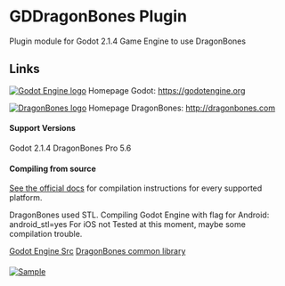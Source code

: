 # GDDragonBones Plugin
Plugin module for Godot 2.1.4 Game Engine to use DragonBones

## Links
[![Godot Engine logo](/logo.png)](https://godotengine.org)
Homepage Godot: https://godotengine.org

[![DragonBones logo](/en/img/logo512.png)](http://www.dragonbones.com)
Homepage DragonBones: http://dragonbones.com

#### Support Versions
Godot 2.1.4
DragonBones Pro 5.6

#### Compiling from source
[See the official docs](http://docs.godotengine.org/en/latest/development/compiling/)
for compilation instructions for every supported platform.

DragonBones used STL. 
Compiling Godot Engine with flag for Android: android_stl=yes
For iOS not Tested at this moment, maybe some compilation trouble.

[Godot Engine Src](https://github.com/godotengine/godot)
[DragonBones common library](https://github.com/DragonBones/DragonBonesCPP)

####
[![Sample]()](sample.gif)

